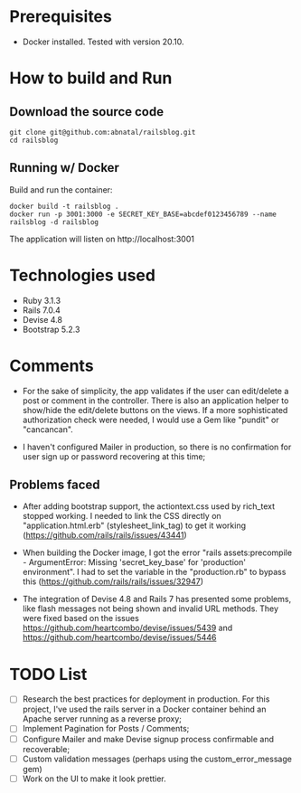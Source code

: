 # Prerequisites
- Docker installed. Tested with version 20.10.

# How to build and Run

## Download the source code
```
git clone git@github.com:abnatal/railsblog.git
cd railsblog
```

## Running w/ Docker

Build and run the container:
```
docker build -t railsblog .
docker run -p 3001:3000 -e SECRET_KEY_BASE=abcdef0123456789 --name railsblog -d railsblog
```
The application will listen on http://localhost:3001

# Technologies used
- Ruby 3.1.3
- Rails 7.0.4
- Devise 4.8
- Bootstrap 5.2.3

# Comments
- For the sake of simplicity, the app validates if the user can edit/delete a post or comment in the controller. There is also an application helper to show/hide the edit/delete buttons on the views. If a more sophisticated authorization check were needed, I would use a Gem like "pundit" or "cancancan".

- I haven't configured Mailer in production, so there is no confirmation for user sign up or password recovering at this time;

## Problems faced

- After adding bootstrap support, the actiontext.css used by rich_text stopped working. I needed to link the CSS directly on "application.html.erb" (stylesheet_link_tag) to get it working (https://github.com/rails/rails/issues/43441)

- When building the Docker image, I got the error "rails assets:precompile - ArgumentError: Missing 'secret_key_base' for 'production' environment". I had to set the variable in the "production.rb" to bypass this (https://github.com/rails/rails/issues/32947)

- The integration of Devise 4.8 and Rails 7 has presented some problems, like flash messages not being shown and invalid URL methods. They were fixed based on the issues https://github.com/heartcombo/devise/issues/5439 and https://github.com/heartcombo/devise/issues/5446

# TODO List
- [ ] Research the best practices for deployment in production. For this project, I've used the rails server in a Docker container behind an Apache server running as a reverse proxy;
- [ ] Implement Pagination for Posts / Comments;
- [ ] Configure Mailer and make Devise signup process confirmable and recoverable;
- [ ] Custom validation messages (perhaps using the custom_error_message gem)
- [ ] Work on the UI to make it look prettier.
